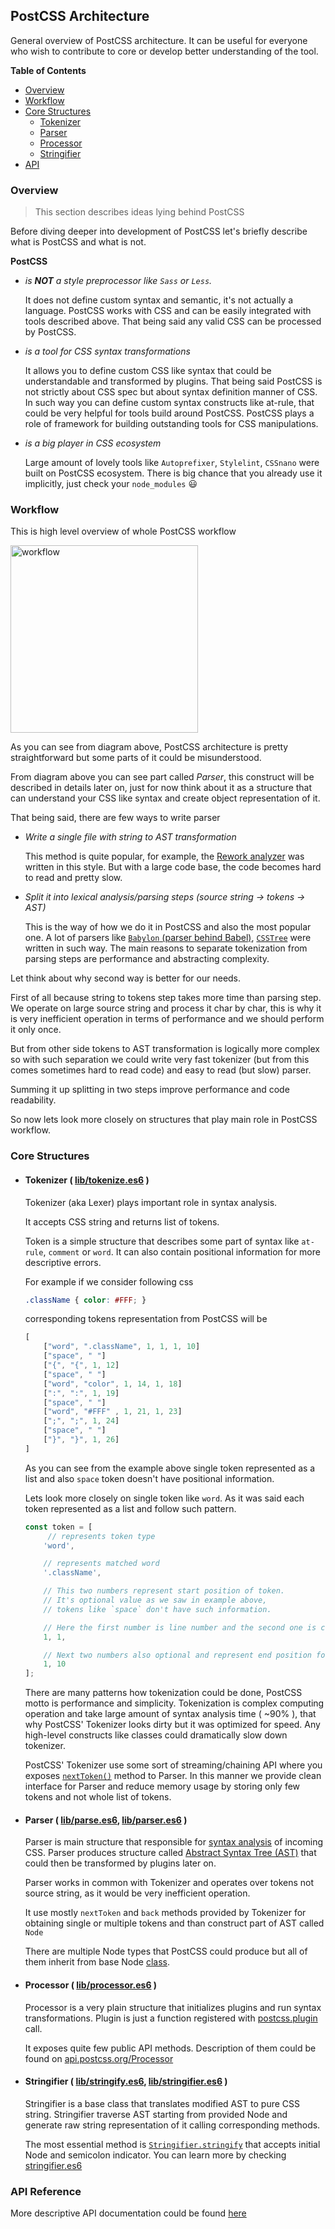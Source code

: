 ## PostCSS Architecture

General overview of PostCSS architecture.
It can be useful for everyone who wish to contribute to core or develop better understanding of the tool.

**Table of Contents**

- [Overview](#overview)
- [Workflow](#workflow)
- [Core Structures](#core-structures)
    * [Tokenizer](#tokenizer--libtokenizees6-)
    * [Parser](#parser--libparsees6-libparseres6-)
    * [Processor](#processor--libprocessores6-)
    * [Stringifier](#stringifier--libstringifyes6-libstringifieres6-)
- [API](#api-reference)

### Overview

> This section describes ideas lying behind PostCSS

Before diving deeper into development of PostCSS let's briefly describe what is PostCSS and what is not.

**PostCSS**

- *is **NOT** a style preprocessor like `Sass` or `Less`.*

    It does not define custom syntax and semantic, it's not actually a language.
    PostCSS works with CSS and can be easily integrated with tools described above. That being said any valid CSS can be processed by PostCSS.

- *is a tool for CSS syntax transformations*

    It allows you to define custom CSS like syntax that could be understandable and transformed by plugins. That being said PostCSS is not strictly about CSS spec but about syntax definition manner of CSS. In such way you can define custom syntax constructs like at-rule, that could be very helpful for tools build around PostCSS. PostCSS plays a role of framework for building outstanding tools for CSS manipulations.

- *is a big player in CSS ecosystem*

    Large amount of lovely tools like `Autoprefixer`, `Stylelint`, `CSSnano` were built on PostCSS ecosystem. There is big chance that you already use it implicitly, just check your `node_modules` :smiley:

### Workflow

This is high level overview of whole PostCSS workflow

<img width="300" src="https://upload.wikimedia.org/wikipedia/commons/thumb/a/aa/PostCSS_scheme.svg/512px-PostCSS_scheme.svg.png" alt="workflow">

As you can see from diagram above, PostCSS architecture is pretty straightforward but some parts of it could be misunderstood.

From diagram above you can see part called *Parser*, this construct will be described in details later on, just for now think about it as a structure that can understand your CSS like syntax and create object representation of it.

That being said, there are few ways to write parser

 - *Write a single file with string to AST transformation*

    This method is quite popular, for example, the [Rework analyzer](https://github.com/reworkcss/css/blob/master/lib/parse/index.js) was written in this style. But with a large code base, the code becomes hard to read and pretty slow.

 - *Split it into lexical analysis/parsing steps (source string → tokens → AST)*

    This is the way of how we do it in PostCSS and also the most popular one.
    A lot of parsers like [`Babylon` (parser behind Babel)](https://github.com/babel/babel/tree/master/packages/babylon), [`CSSTree`](https://github.com/csstree/csstree) were written in such way.
    The main reasons to separate tokenization from parsing steps are performance and abstracting complexity.

Let think about why second way is better for our needs.

First of all because string to tokens step takes more time than parsing step. We operate on large source string and process it char by char, this is why it is very inefficient operation in terms of performance and we should perform it only once.

But from other side tokens to AST transformation is logically more complex so with such separation we could write very fast tokenizer (but from this comes sometimes hard to read code) and easy to read (but slow) parser.

Summing it up splitting in two steps improve performance and code readability.

So now lets look more closely on structures that play main role in PostCSS workflow.

### Core Structures

 - #### Tokenizer ( [lib/tokenize.es6](https://github.com/postcss/postcss/blob/master/lib/tokenize.es6) )

    Tokenizer (aka Lexer) plays important role in syntax analysis.

    It accepts CSS string and returns list of tokens.

    Token is a simple structure that describes some part of syntax like `at-rule`, `comment` or `word`. It can also contain positional information for more descriptive errors.

    For example if we consider following css

    ```css
    .className { color: #FFF; }
    ```

    corresponding tokens representation from PostCSS will be
    ```js
    [
        ["word", ".className", 1, 1, 1, 10]
        ["space", " "]
        ["{", "{", 1, 12]
        ["space", " "]
        ["word", "color", 1, 14, 1, 18]
        [":", ":", 1, 19]
        ["space", " "]
        ["word", "#FFF" , 1, 21, 1, 23]
        [";", ";", 1, 24]
        ["space", " "]
        ["}", "}", 1, 26]
    ]
    ```

    As you can see from the example above single token represented as a list and also `space` token doesn't have positional information.

    Lets look more closely on single token like `word`. As it was said each token represented as a list and follow such pattern.

    ```typescript
    const token = [
         // represents token type
        'word',

        // represents matched word
        '.className',

        // This two numbers represent start position of token.
        // It's optional value as we saw in example above,
        // tokens like `space` don't have such information.

        // Here the first number is line number and the second one is corresponding column.
        1, 1,

        // Next two numbers also optional and represent end position for multichar tokens like this one. Numbers follow same rule as was described above
        1, 10
    ];
    ```
   There are many patterns how tokenization could be done, PostCSS motto is performance and simplicity. Tokenization is complex computing operation and take large amount of syntax analysis time ( ~90% ), that why PostCSS' Tokenizer looks dirty but it was optimized for speed. Any high-level constructs like classes could dramatically slow down tokenizer.

    PostCSS' Tokenizer use some sort of streaming/chaining API where you exposes [`nextToken()`](https://github.com/postcss/postcss/blob/master/lib/tokenize.es6#L48-L308) method to Parser. In this manner we provide clean interface for Parser and reduce memory usage by storing only few tokens and not whole list of tokens.

- #### Parser ( [lib/parse.es6](https://github.com/postcss/postcss/blob/master/lib/parse.es6), [lib/parser.es6](https://github.com/postcss/postcss/blob/master/lib/parser.es6) )

    Parser is main structure that responsible for [syntax analysis](https://en.wikipedia.org/wiki/Parsing) of incoming CSS. Parser produces structure called [Abstract Syntax Tree (AST)](https://en.wikipedia.org/wiki/Abstract_syntax_tree) that could then be transformed by plugins later on.

    Parser works in common with Tokenizer and operates over tokens not source string, as it would be very inefficient operation.

    It use mostly `nextToken` and `back` methods provided by Tokenizer for obtaining single or multiple tokens and than construct part of AST called `Node`

    There are multiple Node types that PostCSS could produce but all of them inherit from base Node [class](https://github.com/postcss/postcss/blob/master/lib/node.es6#L34).

- #### Processor ( [lib/processor.es6](https://github.com/postcss/postcss/blob/master/lib/processor.es6) )

    Processor is a very plain structure that initializes plugins and run syntax transformations. Plugin is just a function registered with [postcss.plugin](https://github.com/postcss/postcss/blob/master/lib/postcss.es6#L109) call.

    It exposes quite few public API methods. Description of them could be found on [api.postcss.org/Processor](http://api.postcss.org/Processor.html)

- #### Stringifier ( [lib/stringify.es6](https://github.com/postcss/postcss/blob/master/lib/stringify.es6), [lib/stringifier.es6](https://github.com/postcss/postcss/blob/master/lib/stringifier.es6) )

    Stringifier is a base class that translates modified AST to pure CSS string. Stringifier traverse AST starting from provided Node and generate raw string representation of it calling corresponding methods.

    The most essential method is [`Stringifier.stringify`](https://github.com/postcss/postcss/blob/master/lib/stringifier.es6#L25-L27)
    that accepts initial Node and semicolon indicator.
    You can learn more by checking [stringifier.es6](https://github.com/postcss/postcss/blob/master/lib/stringifier.es6)

### API Reference

More descriptive API documentation could be found [here](http://api.postcss.org/)
